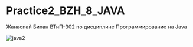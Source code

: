 # Practice2_BZH_8_JAVA

Жанаспай Бипан ВТиП-302 по дисциплине Программирование на Java

![java2](https://user-images.githubusercontent.com/71000401/196599916-c4c615fc-32dc-4824-ac93-1151b0dd0baf.PNG)
